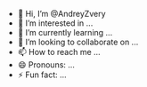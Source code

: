 - 👋 Hi, I’m @AndreyZvery
- 👀 I’m interested in ...
- 🌱 I’m currently learning ...
- 💞️ I’m looking to collaborate on ...
- 📫 How to reach me ...
- 😄 Pronouns: ...
- ⚡ Fun fact: ...

<!---
AndreyZvery/AndreyZvery is a ✨ special ✨ repository because its `README.md` (this file) appears on your GitHub profile.
You can click the Preview link to take a look at your changes.
--->
